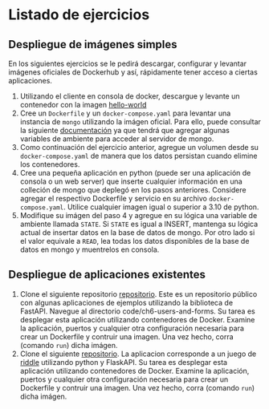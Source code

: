 # Listado de ejercicios

## Despliegue de imágenes simples

En los siguientes ejercicios se le pedirá descargar, configurar y levantar imágenes oficiales de Dockerhub y así, rápidamente tener acceso a ciertas aplicaciones.

1. Utilizando el cliente en consola de docker, descargue y levante un contenedor con la imagen [hello-world](https://hub.docker.com/_/hello-world)
2. Cree un `Dockerfile` y un `docker-compose.yaml`  para levantar una instancia de `mongo` utilizando la imágen oficial. Para ello, puede consultar la siguiente [documentación](https://hub.docker.com/_/mongo) ya que tendrá que agregar algunas variables de ambiente para acceder al servidor de mongo.
3. Como continuación del ejercicio anterior, agregue un volumen desde su `docker-compose.yaml` de manera que los datos persistan cuando elimine los contenedores.
4. Cree una pequeña aplicación en python (puede ser una aplicación de consola o un web server) que inserte cualquier información en una colleción de mongo que deplegó en los pasos anteriores. Considere agregar el respectivo Dockerfile y servicio en su archivo `docker-compose.yaml`. Utilice cualquier imagen igual o superior a 3.10 de python.
5. Modifique su imágen del paso 4 y agregue en su lógica una variable de ambiente llamada `STATE`. Si `STATE` es igual a INSERT, mantenga su lógica actual de insertar datos en la base de datos de mongo. Por otro lado si el valor equivale a `READ`, lea todas los datos disponibles de la base de datos en mongo y muentrelos en consola.

## Despliegue de aplicaciones existentes

1. Clone el siguiente repositorio [repositorio](https://github.com/talkpython/web-applications-with-fastapi-course). Este es un repositorio público con algunas aplicaciones de ejemplos utilizando la biblioteca de FastAPI. Navegue al directorio code/ch6-users-and-forms. Su tarea es desplegar esta aplicación utilizando contenedores de Docker. Examine la aplicación, puertos y cualquier otra configuración necesaria para crear un Dockerfile y contruir una imagen. Una vez hecho, corra (comando `run`) dicha imágen.
2. Clone el siguiente [repositorio](https://github.com/ShaunZA/flask-riddle-game). La aplicacion corresponde a un juego de [riddle](https://shaun-riddle-game.herokuapp.com/hey/game) utilizando python y FlaskAPI. Su tarea es desplegar esta aplicación utilizando contenedores de Docker. Examine la aplicación, puertos y cualquier otra configuración necesaria para crear un Dockerfile y contruir una imagen. Una vez hecho, corra (comando `run`) dicha imágen.